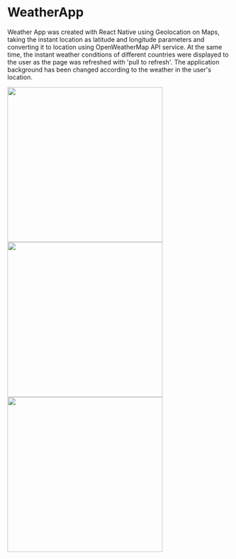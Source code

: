 # WeatherApp

Weather App was created with React Native using Geolocation on Maps, taking the instant location as latitude and longitude parameters and converting it to location using OpenWeatherMap API service.
At the same time, the instant weather conditions of different countries were displayed to the user as the page was refreshed with 'pull to refresh'.
The application background has been changed according to the weather in the user's location.

<img src="https://user-images.githubusercontent.com/77547205/190000468-0c0da331-8996-4048-81ab-cf3f1b894afd.png" height="350">
<img src="https://user-images.githubusercontent.com/77547205/190000488-f2cea4a0-970b-4ea2-921b-2dfc975f6b1e.png" height="350">
<img src="https://user-images.githubusercontent.com/77547205/190000504-0a4f1ff2-1fb9-4301-a91f-c23cbf13f5b7.png" height="350">
